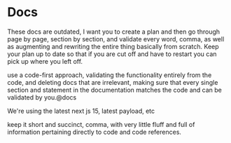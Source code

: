 # Docs

These docs are outdated, I want you to create a plan and then go through page by page, section by section, and validate every word, comma, as well as augmenting and rewriting the entire thing basically from scratch. Keep your plan up to date so that if you are cut off and have to restart you can pick up where you left off.

use a code-first approach, validating the functionality entirely from the code, and deleting docs that are irrelevant, making sure that every single section and statement in the documentation matches the code and can be validated by you.@docs

We're using the latest next js 15, latest payload, etc

keep it short and succinct, comma, with very little fluff and full of information pertaining directly to code and code references.
